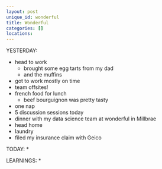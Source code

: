 ```yaml
---
layout: post
unique_id: wonderful
title: Wonderful
categories: []
locations: 
---
```


YESTERDAY:
* head to work
  * brought some egg tarts from my dad
  * and the muffins
* got to work mostly on time
* team offsites!
* french food for lunch
  * beef bourguignon was pretty tasty
* one nap
* 5 discussion sessions today
* dinner with my data science team at wonderful in Millbrae
* head home
* laundry
* filed my insurance claim with Geico

TODAY:
* 

LEARNINGS:
* 

